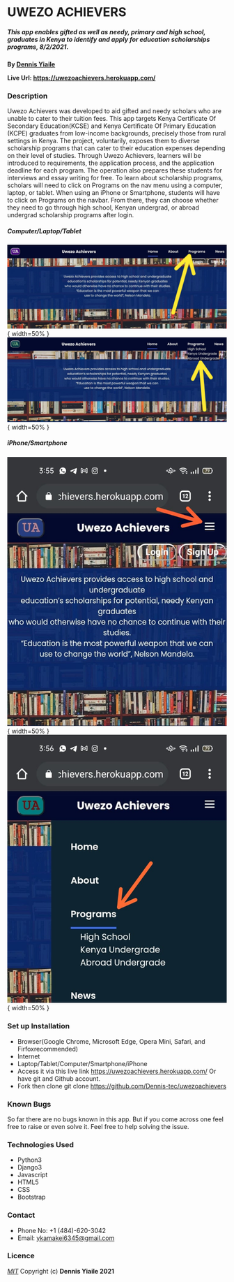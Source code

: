 # UWEZO ACHIEVERS

##### This app enables gifted as well as needy, primary and high school, graduates in Kenya to identify and apply for education scholarships programs, 8/2/2021.

**By [Dennis Yiaile](https://github.com/Dennis-tec)**

**Live Url: https://uwezoachievers.herokuapp.com/**

### Description
Uwezo Achievers was developed to aid gifted and needy scholars who are unable to cater to their tuition fees. This app targets Kenya Certificate Of Secondary Education(KCSE) and Kenya Certificate Of Primary Education (KCPE) graduates from low-income backgrounds, precisely those from rural settings in Kenya. The project, voluntarily, exposes them to diverse scholarship programs that can cater to their education expenses depending on their level of studies. Through Uwezo Achievers, learners will be introduced to requirements, the application process, and the application deadline for each program. The operation also prepares these students for interviews and essay writing for free. To learn about scholarship programs, scholars will need to click on Programs on the nav menu using a computer, laptop, or tablet. When using an iPhone or Smartphone, students will have to click on Programs on the navbar. From there, they can choose whether they need to go through high school, Kenyan undergrad, or abroad undergrad scholarship programs after login.
#####                Computer/Laptop/Tablet
![](https://github.com/Dennis-tec/uwezoachievers/blob/master/static/img/comp1.jpg){ width=50% }
![](https://github.com/Dennis-tec/uwezoachievers/blob/master/static/img/comp2.jpg){ width=50% }

#####                 iPhone/Smartphone
![](https://github.com/Dennis-tec/uwezoachievers/blob/master/static/img/phone1.jpg){ width=50% }
![](https://github.com/Dennis-tec/uwezoachievers/blob/master/static/img/phone2.jpg){ width=50% }

### Set up Installation
* Browser(Google Chrome, Microsoft Edge, Opera Mini, Safari, and Firfoxrecommended)
* Internet
* Laptop/Tablet/Computer/Smartphone/iPhone
* Access it via this live link https://uwezoachievers.herokuapp.com/ Or have git and Github account.
* Fork then clone git clone https://github.com/Dennis-tec/uwezoachievers

### Known Bugs
So far there are no bugs known in this app. But if you come across one feel free to raise or even solve it. Feel free to help solving the issue.

### Technologies Used
* Python3
* Django3
* Javascript
* HTML5
* CSS
* Bootstrap

### Contact
* Phone No: +1 (484)-620-3042
* Email: ykamakei6345@gmail.com 

### Licence
*[MIT](LICENSE)* Copyright (c) **Dennis Yiaile 2021**